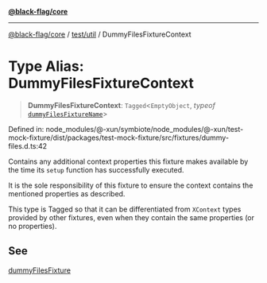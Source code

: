 [**@black-flag/core**](../../../README.md)

***

[@black-flag/core](../../../README.md) / [test/util](../README.md) / DummyFilesFixtureContext

# Type Alias: DummyFilesFixtureContext

> **DummyFilesFixtureContext**: `Tagged`\<`EmptyObject`, *typeof* [`dummyFilesFixtureName`](../variables/dummyFilesFixtureName.md)\>

Defined in: node\_modules/@-xun/symbiote/node\_modules/@-xun/test-mock-fixture/dist/packages/test-mock-fixture/src/fixtures/dummy-files.d.ts:42

Contains any additional context properties this fixture makes available by
the time its `setup` function has successfully executed.

It is the sole responsibility of this fixture to ensure the context contains
the mentioned properties as described.

This type is Tagged so that it can be differentiated from `XContext`
types provided by other fixtures, even when they contain the same properties
(or no properties).

## See

[dummyFilesFixture](../functions/dummyFilesFixture.md)
